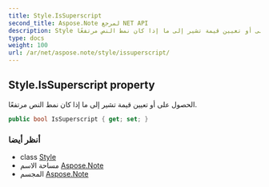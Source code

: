 ```yaml
---
title: Style.IsSuperscript
second_title: Aspose.Note لمرجع NET API
description: Style ملكية. الحصول على أو تعيين قيمة تشير إلى ما إذا كان نمط النص مرتفعًا.
type: docs
weight: 100
url: /ar/net/aspose.note/style/issuperscript/
---
```

## Style.IsSuperscript property

الحصول على أو تعيين قيمة تشير إلى ما إذا كان نمط النص مرتفعًا.

```csharp
public bool IsSuperscript { get; set; }
```

### أنظر أيضا

* class [Style](../)
* مساحة الاسم [Aspose.Note](../../style/)
* المجسم [Aspose.Note](../../../)


